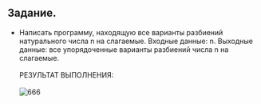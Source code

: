 ## Задание.
- Написать программу, находящую все варианты разбиений натурального числа n на слагаемые. Входные данные: n. Выходные данные: все упорядоченные варианты разбиений числа n на слагаемые.
<br><br>РЕЗУЛЬТАТ ВЫПОЛНЕНИЯ:<br><br>
![666](https://github.com/pirocsilin/educational/assets/97364957/bb3815e4-d52b-41b5-afd9-dea985f276cd)
